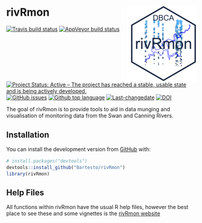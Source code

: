 
<!-- README.md is generated from README.Rmd. Please edit that file -->

# rivRmon <img src="man/figures/rivRmon_logo.png" align="right" style="padding-left:10px;background-color:white;" />

<!-- badges: start -->

[![Travis build
status](https://travis-ci.org/Bartesto/rivRmon.svg?branch=master)](https://travis-ci.org/Bartesto/rivRmon)
[![AppVeyor build
status](https://ci.appveyor.com/api/projects/status/github/Bartesto/rivRmon?branch=master&svg=true)](https://ci.appveyor.com/project/Bartesto/rivRmon)
[![Project Status: Active – The project has reached a stable, usable
state and is being actively
developed.](https://www.repostatus.org/badges/latest/active.svg)](https://www.repostatus.org/#active)
[![GitHub
issues](https://img.shields.io/github/issues/Bartesto/rivRmon.svg?style=popout)](https://github.com/Bartesto/rivRmon/issues/)
[![Github top
language](https://img.shields.io/github/languages/top/Bartesto/rivRmon.svg)](https://github.com/Bartesto/rivRmon/)
[![Last-changedate](https://img.shields.io/github/last-commit/Bartesto/rivRmon.svg)](https://github.com/Bartesto/rivRmon/commits/master)
[![DOI](https://zenodo.org/badge/202643428.svg)](https://zenodo.org/badge/latestdoi/202643428)
<!-- badges: end -->

The goal of rivRmon is to provide tools to aid in data munging and
visualisation of monitoring data from the Swan and Canning Rivers.

## Installation

You can install the development version from
[GitHub](https://github.com/Bartesto) with:

``` r
# install.packages("devtools")
devtools::install_github("Bartesto/rivRmon")
library(rivRmon)
```

## Help Files

All functions within rivRmon have the usual R help files, however the
best place to see these and some vignettes is the [rivRmon
website](https://Bartesto.github.io/rivRmon/index.html)
